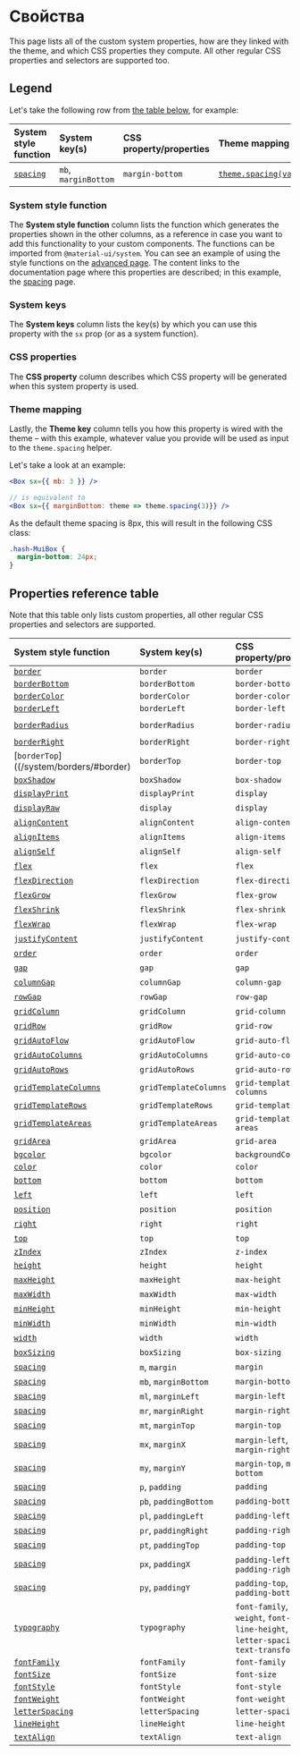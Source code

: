 # Свойства

<p class="description">This page lists all of the custom system properties, how are they linked with the theme, and which CSS properties they compute. All other regular CSS properties and selectors are supported too.</p>

## Legend

Let's take the following row from [the table below](#properties-reference-table), for example:

| System style function         | System key(s)        | CSS property/properties | Theme mapping                                                                 |
|:----------------------------- |:-------------------- |:----------------------- |:----------------------------------------------------------------------------- |
| [`spacing`](/system/spacing/) | `mb`, `marginBottom` | `margin-bottom`         | [`theme.spacing(value)`](/customization/default-theme/?expand-path=$.spacing) |

### System style function

The <b>System style function</b> column lists the function which generates the properties shown in the other columns, as a reference in case you want to add this functionality to your custom components. The functions can be imported from `@material-ui/system`. You can see an example of using the style functions on the [advanced page](/system/advanced/#using-standalone-system-utilities). The content links to the documentation page where this properties are described; in this example, the [spacing](/system/spacing/) page.

### System keys

The <b>System keys</b> column lists the key(s) by which you can use this property with the `sx` prop (or as a system function).

### CSS properties

The <b>CSS property</b> column describes which CSS property will be generated when this system property is used.

### Theme mapping

Lastly, the <b>Theme key</b> column tells you how this property is wired with the theme – with this example, whatever value you provide will be used as input to the `theme.spacing` helper.

Let's take a look at an example:

```jsx
<Box sx={{ mb: 3 }} />

// is equivalent to
<Box sx={{ marginBottom: theme => theme.spacing(3)}} />
```

As the default theme spacing is 8px, this will result in the following CSS class:

```css
.hash-MuiBox {
  margin-bottom: 24px;
}
```

## Properties reference table

Note that this table only lists custom properties, all other regular CSS properties and selectors are supported.

| System style function                                        | System key(s)         | CSS property/properties                                                                      | Theme mapping                                                                           |
|:------------------------------------------------------------ |:--------------------- |:-------------------------------------------------------------------------------------------- |:--------------------------------------------------------------------------------------- |
| [`border`](/system/borders/#border)                          | `border`              | `border`                                                                                     | `${value}px solid`                                                                      |
| [`borderBottom`](/system/borders/#border)                    | `borderBottom`        | `border-bottom`                                                                              | `${value}px solid`                                                                      |
| [`borderColor`](/system/borders/#border-color)               | `borderColor`         | `border-color`                                                                               | [`theme.palette[value]`](/customization/default-theme/?expand-path=$.palette)           |
| [`borderLeft`](/system/borders/#border)                      | `borderLeft`          | `border-left`                                                                                | `${value}px solid`                                                                      |
| [`borderRadius`](system/borders/#border-radius)              | `borderRadius`        | `border-radius`                                                                              | [`theme.shape.borderRadius * value`](/customization/default-theme/?expand-path=$.shape) |
| [`borderRight`](/system/borders/#border)                     | `borderRight`         | `border-right`                                                                               | `${value}px solid`                                                                      |
| [`borderTop`]((/system/borders/#border)                      | `borderTop`           | `border-top`                                                                                 | `${value}px solid`                                                                      |
| [`boxShadow`](/system/shadows/)                              | `boxShadow`           | `box-shadow`                                                                                 | `theme.shadows[value]`                                                                  |
| [`displayPrint`](/system/display/#display-in-print)          | `displayPrint`        | `display`                                                                                    | none                                                                                    |
| [`displayRaw`](/system/display/)                             | `display`             | `display`                                                                                    | none                                                                                    |
| [`alignContent`](/system/flexbox/#align-content)             | `alignContent`        | `align-content`                                                                              | none                                                                                    |
| [`alignItems`](/system/flexbox/#align-items)                 | `alignItems`          | `align-items`                                                                                | none                                                                                    |
| [`alignSelf`](/system/flexbox/#align-self)                   | `alignSelf`           | `align-self`                                                                                 | none                                                                                    |
| [`flex`](/system/flexbox/)                                   | `flex`                | `flex`                                                                                       | none                                                                                    |
| [`flexDirection`](/system/flexbox/#flex-direction)           | `flexDirection`       | `flex-direction`                                                                             | none                                                                                    |
| [`flexGrow`](/system/flexbox/#flex-grow)                     | `flexGrow`            | `flex-grow`                                                                                  | none                                                                                    |
| [`flexShrink`](/system/flexbox/#flex-shrink)                 | `flexShrink`          | `flex-shrink`                                                                                | none                                                                                    |
| [`flexWrap`](/system/flexbox/#flex-wrap)                     | `flexWrap`            | `flex-wrap`                                                                                  | none                                                                                    |
| [`justifyContent`](/system/flexbox/#justify-content)         | `justifyContent`      | `justify-content`                                                                            | none                                                                                    |
| [`order`](/system/flexbox/#order)                            | `order`               | `order`                                                                                      | none                                                                                    |
| [`gap`](/system/grid/#gap)                                   | `gap`                 | `gap`                                                                                        | none                                                                                    |
| [`columnGap`](/system/grid/#row-gap-amp-column-gap)          | `columnGap`           | `column-gap`                                                                                 | none                                                                                    |
| [`rowGap`](/system/grid/#row-gap-amp-column-gap)             | `rowGap`              | `row-gap`                                                                                    | none                                                                                    |
| [`gridColumn`](/system/grid/#grid-column)                    | `gridColumn`          | `grid-column`                                                                                | none                                                                                    |
| [`gridRow`](/system/grid/#grid-row)                          | `gridRow`             | `grid-row`                                                                                   | none                                                                                    |
| [`gridAutoFlow`](/system/grid/#grid-auto-flow)               | `gridAutoFlow`        | `grid-auto-flow`                                                                             | none                                                                                    |
| [`gridAutoColumns`](/system/grid/#grid-auto-columns)         | `gridAutoColumns`     | `grid-auto-columns`                                                                          | none                                                                                    |
| [`gridAutoRows`](/system/grid/#grid-auto-rows)               | `gridAutoRows`        | `grid-auto-rows`                                                                             | none                                                                                    |
| [`gridTemplateColumns`](/system/grid/#grid-template-columns) | `gridTemplateColumns` | `grid-template-columns`                                                                      | none                                                                                    |
| [`gridTemplateRows`](/system/grid/#grid-template-rows)       | `gridTemplateRows`    | `grid-template-rows`                                                                         | none                                                                                    |
| [`gridTemplateAreas`](/system/grid/#grid-template-areas)     | `gridTemplateAreas`   | `grid-template-areas`                                                                        | none                                                                                    |
| [`gridArea`](/system/grid/#grid-area)                        | `gridArea`            | `grid-area`                                                                                  | none                                                                                    |
| [`bgcolor`](/system/palette/#background-color)               | `bgcolor`             | `backgroundColor`                                                                            | [`theme.palette[value]`](/customization/default-theme/?expand-path=$.palette)           |
| [`color`](/system/palette/#color)                            | `color`               | `color`                                                                                      | [`theme.palette[value]`](/customization/default-theme/?expand-path=$.palette)           |
| [`bottom`](/system/positions/)                               | `bottom`              | `bottom`                                                                                     | none                                                                                    |
| [`left`](/system/positions/)                                 | `left`                | `left`                                                                                       | none                                                                                    |
| [`position`](/system/positions/)                             | `position`            | `position`                                                                                   | none                                                                                    |
| [`right`](/system/positions/)                                | `right`               | `right`                                                                                      | none                                                                                    |
| [`top`](/system/positions/)                                  | `top`                 | `top`                                                                                        | none                                                                                    |
| [`zIndex`](/system/positions/#z-index)                       | `zIndex`              | `z-index`                                                                                    | [`theme.zIndex[value]`](/customization/default-theme/?expand-path=$.zIndex)             |
| [`height`](/system/sizing/#height)                           | `height`              | `height`                                                                                     | none                                                                                    |
| [`maxHeight`](/system/sizing/)                               | `maxHeight`           | `max-height`                                                                                 | none                                                                                    |
| [`maxWidth`](/system/sizing/)                                | `maxWidth`            | `max-width`                                                                                  | none                                                                                    |
| [`minHeight`](/system/sizing/)                               | `minHeight`           | `min-height`                                                                                 | none                                                                                    |
| [`minWidth`](/system/sizing/)                                | `minWidth`            | `min-width`                                                                                  | none                                                                                    |
| [`width`](/system/sizing/#width)                             | `width`               | `width`                                                                                      | none                                                                                    |
| [`boxSizing`](/system/sizing/)                               | `boxSizing`           | `box-sizing`                                                                                 | none                                                                                    |
| [`spacing`](/system/spacing/)                                | `m`, `margin`         | `margin`                                                                                     | [`theme.spacing(value)`](/customization/default-theme/?expand-path=$.spacing)           |
| [`spacing`](/system/spacing/)                                | `mb`, `marginBottom`  | `margin-bottom`                                                                              | [`theme.spacing(value)`](/customization/default-theme/?expand-path=$.spacing)           |
| [`spacing`](/system/spacing/)                                | `ml`, `marginLeft`    | `margin-left`                                                                                | [`theme.spacing(value)`](/customization/default-theme/?expand-path=$.spacing)           |
| [`spacing`](/system/spacing/)                                | `mr`, `marginRight`   | `margin-right`                                                                               | [`theme.spacing(value)`](/customization/default-theme/?expand-path=$.spacing)           |
| [`spacing`](/system/spacing/)                                | `mt`, `marginTop`     | `margin-top`                                                                                 | [`theme.spacing(value)`](/customization/default-theme/?expand-path=$.spacing)           |
| [`spacing`](/system/spacing/)                                | `mx`, `marginX`       | `margin-left`, `margin-right`                                                                | [`theme.spacing(value)`](/customization/default-theme/?expand-path=$.spacing)           |
| [`spacing`](/system/spacing/)                                | `my`, `marginY`       | `margin-top`, `margin-bottom`                                                                | [`theme.spacing(value)`](/customization/default-theme/?expand-path=$.spacing)           |
| [`spacing`](/system/spacing/)                                | `p`, `padding`        | `padding`                                                                                    | [`theme.spacing(value)`](/customization/default-theme/?expand-path=$.spacing)           |
| [`spacing`](/system/spacing/)                                | `pb`, `paddingBottom` | `padding-bottom`                                                                             | [`theme.spacing(value)`](/customization/default-theme/?expand-path=$.spacing)           |
| [`spacing`](/system/spacing/)                                | `pl`, `paddingLeft`   | `padding-left`                                                                               | [`theme.spacing(value)`](/customization/default-theme/?expand-path=$.spacing)           |
| [`spacing`](/system/spacing/)                                | `pr`, `paddingRight`  | `padding-right`                                                                              | [`theme.spacing(value)`](/customization/default-theme/?expand-path=$.spacing)           |
| [`spacing`](/system/spacing/)                                | `pt`, `paddingTop`    | `padding-top`                                                                                | [`theme.spacing(value)`](/customization/default-theme/?expand-path=$.spacing)           |
| [`spacing`](/system/spacing/)                                | `px`, `paddingX`      | `padding-left`, `padding-right`                                                              | [`theme.spacing(value)`](/customization/default-theme/?expand-path=$.spacing)           |
| [`spacing`](/system/spacing/)                                | `py`, `paddingY`      | `padding-top`, `padding-bottom`                                                              | [`theme.spacing(value)`](/customization/default-theme/?expand-path=$.spacing)           |
| [`typography`](/system/typography/#variant)                  | `typography`          | `font-family`, `font-weight`, `font-size`, `line-height`, `letter-spacing`, `text-transform` | [`theme.typography[value]`](/customization/default-theme/?expand-path=$.typography)     |
| [`fontFamily`](/system/typography/#font-family)              | `fontFamily`          | `font-family`                                                                                | [`theme.typography[value]`](/customization/default-theme/?expand-path=$.typography)     |
| [`fontSize`](/system/typography/#font-size)                  | `fontSize`            | `font-size`                                                                                  | [`theme.typography[value]`](/customization/default-theme/?expand-path=$.typography)     |
| [`fontStyle`](/system/typography/#font-style)                | `fontStyle`           | `font-style`                                                                                 | [`theme.typography[value]`](/customization/default-theme/?expand-path=$.typography)     |
| [`fontWeight`](/system/typography/#font-weight)              | `fontWeight`          | `font-weight`                                                                                | [`theme.typography[value]`](/customization/default-theme/?expand-path=$.typography)     |
| [`letterSpacing`](/system/typography/#letter-spacing)        | `letterSpacing`       | `letter-spacing`                                                                             | [`theme.typography[value]`](/customization/default-theme/?expand-path=$.typography)     |
| [`lineHeight`](/system/typography/#line-height)              | `lineHeight`          | `line-height`                                                                                | [`theme.typography[value]`](/customization/default-theme/?expand-path=$.typography)     |
| [`textAlign`](/system/typography/#text-alignment)            | `textAlign`           | `text-align`                                                                                 | none                                                                                    |
